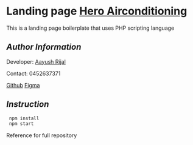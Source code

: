 # Landing page [Hero Airconditioning](http://www.heroairconditioning.com.au/)

This is a landing page boilerplate that uses PHP scripting language

## _Author Information_

Developer: [Aayush Rijal](https://www.aayushrijal.net)

Contact: 0452637371

[Github](https://github.com/aayushrijal91/hero_airconditioning)
[Figma](https://www.figma.com/file/eJhBVN9xfNLQMgh4zjIlHb/Hero-Air-Conditioning?node-id=0%3A1)

## _Instruction_

```bash
 npm install
 npm start
 ```

Reference for full repository
